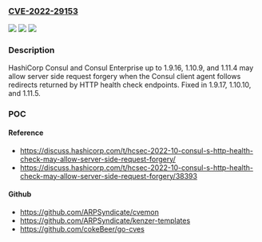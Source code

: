 ### [CVE-2022-29153](https://cve.mitre.org/cgi-bin/cvename.cgi?name=CVE-2022-29153)
![](https://img.shields.io/static/v1?label=Product&message=n%2Fa&color=blue)
![](https://img.shields.io/static/v1?label=Version&message=%3F%20n%2Fa%20&color=brighgreen)
![](https://img.shields.io/static/v1?label=Vulnerability&message=n%2Fa&color=brighgreen)

### Description

HashiCorp Consul and Consul Enterprise up to 1.9.16, 1.10.9, and 1.11.4 may allow server side request forgery when the Consul client agent follows redirects returned by HTTP health check endpoints. Fixed in 1.9.17, 1.10.10, and 1.11.5.

### POC

#### Reference
- https://discuss.hashicorp.com/t/hcsec-2022-10-consul-s-http-health-check-may-allow-server-side-request-forgery/
- https://discuss.hashicorp.com/t/hcsec-2022-10-consul-s-http-health-check-may-allow-server-side-request-forgery/38393

#### Github
- https://github.com/ARPSyndicate/cvemon
- https://github.com/ARPSyndicate/kenzer-templates
- https://github.com/cokeBeer/go-cves

